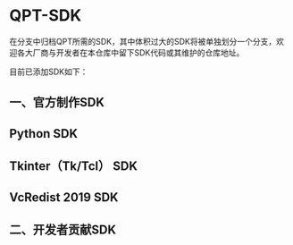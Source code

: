 # QPT-SDK
在分支中归档QPT所需的SDK，其中体积过大的SDK将被单独划分一个分支，欢迎各大厂商与开发者在本仓库中留下SDK代码或其维护的仓库地址。

目前已添加SDK如下：  

## 一、官方制作SDK
## Python SDK

## Tkinter（Tk/Tcl） SDK

## VcRedist 2019 SDK

## 二、开发者贡献SDK
